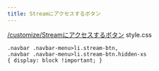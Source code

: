 ```yaml
---
title: Streamにアクセスするボタン
---
```


[/customize/Streamにアクセスするボタン](https://scrapbox.io/customize/Streamにアクセスするボタン)
style.css

````
.navbar .navbar-menu>li.stream-btn,
.navbar .navbar-menu>li.stream-btn.hidden-xs
{ display: block !important; }
````
